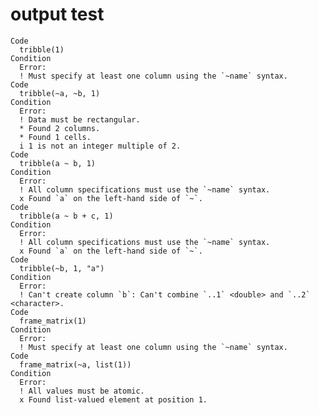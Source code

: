 # output test

    Code
      tribble(1)
    Condition
      Error:
      ! Must specify at least one column using the `~name` syntax.
    Code
      tribble(~a, ~b, 1)
    Condition
      Error:
      ! Data must be rectangular.
      * Found 2 columns.
      * Found 1 cells.
      i 1 is not an integer multiple of 2.
    Code
      tribble(a ~ b, 1)
    Condition
      Error:
      ! All column specifications must use the `~name` syntax.
      x Found `a` on the left-hand side of `~`.
    Code
      tribble(a ~ b + c, 1)
    Condition
      Error:
      ! All column specifications must use the `~name` syntax.
      x Found `a` on the left-hand side of `~`.
    Code
      tribble(~b, 1, "a")
    Condition
      Error:
      ! Can't create column `b`: Can't combine `..1` <double> and `..2` <character>.
    Code
      frame_matrix(1)
    Condition
      Error:
      ! Must specify at least one column using the `~name` syntax.
    Code
      frame_matrix(~a, list(1))
    Condition
      Error:
      ! All values must be atomic.
      x Found list-valued element at position 1.

